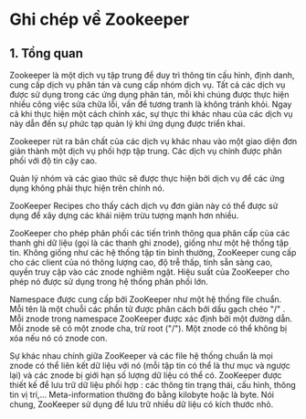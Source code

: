 # Ghi chép về Zookeeper 

## 1. Tổng quan

Zookeeper là một dịch vụ tập trung để duy trì thông tin cấu hình, định danh, cung cấp dịch vụ phân tán và cung cấp nhóm dịch vụ. Tất cả các dịch vụ được sử dụng trong các ứng dụng phân tán, mỗi khi chúng được thực hiện nhiều công việc sửa chữa lỗi, vấn đề tương tranh là không tránh khỏi. Ngay cả khi thực hiện một cách chính xác, sự thực thi khác nhau của các dịch vụ này dẫn đến sự phức tạp quản lý khi ứng dụng được triển khai.

Zookeeper rút ra bản chất của các dịch vụ khác nhau vào một giao diện đơn giản thành một dịch vụ phối hợp tập trung. Các dịch vụ chính được phân phối với độ tin cậy cao. 

Quản lý nhóm và các giao thức sẽ được thực hiện bởi dịch vụ để các ứng dụng không phải thực hiện trên chính nó.

ZooKeeper Recipes cho thấy cách dịch vụ đơn giản này có thể được sử dụng để xây dựng các khái niệm trừu tượng mạnh hơn nhiều. 

ZooKeeper cho phép phân phối các tiến trình thông qua phân cấp của các thanh ghi dữ liệu (gọi là các thanh ghi znode), giống như một hệ thống tập tin. Không giống như các hệ thống tập tin bình thường, ZooKeeper cung cấp cho các client của nó thông lượng cao, độ trễ thấp, tính sẵn sàng cao, quyền truy cập vào các znode nghiêm ngặt. Hiệu suất của ZooKeeper cho phép nó được sử dụng trong hệ thống phân phối lớn. 

Namespace được cung cấp bởi ZooKeeper như một hệ thống file chuẩn. Mỗi tên là một chuỗi các phần tử được phân cách bởi dấu gạch chéo "/" . Mỗi znode trong namespace ZooKeeper được xác định bởi một đường dẫn. Mỗi znode sẽ có một znode cha, trừ root ("/"). Một znode có thể không bị xóa nếu nó có znode con.

Sự khác nhau chính giữa ZooKeeper và các file hệ thống chuẩn là mọi znode có thể liên kết dữ liệu với nó (mỗi tập tin có thể là thư mục và ngược lại) và các znode bị giới hạn số lượng dữ liệu có thể có. ZooKeeper được thiết kế để lưu trữ dữ liệu phối hợp : các thông tin trạng thái, cấu hình, thông tin vị trí,... Meta-information thường đo bằng kilobyte hoặc là byte. Nói chung, ZooKeeper sử dụng để lưu trữ nhiều dữ liệu có kích thước nhỏ.

